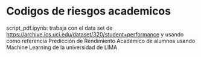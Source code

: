 # Codigos de riesgos academicos


script_pdf.ipynb: trabaja con el data set de https://archive.ics.uci.edu/dataset/320/student+performance y usando como referencia Predicción de Rendimiento Académico de alumnos usando Machine Learning de la universidad de LIMA

